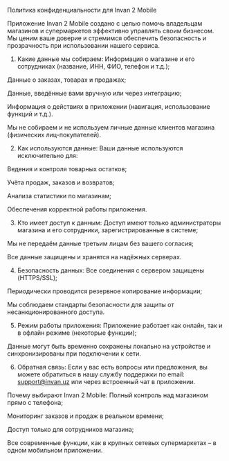 Политика конфиденциальности для Invan 2 Mobile

Приложение Invan 2 Mobile создано с целью помочь владельцам магазинов и супермаркетов эффективно управлять своим бизнесом. Мы ценим ваше доверие и стремимся обеспечить безопасность и прозрачность при использовании нашего сервиса.

1. Какие данные мы собираем:
Информация о магазине и его сотрудниках (название, ИНН, ФИО, телефон и т.д.);

Данные о заказах, товарах и продажах;

Данные, введённые вами вручную или через интеграцию;

Информация о действиях в приложении (навигация, использование функций и т.д.).

Мы не собираем и не используем личные данные клиентов магазина (физических лиц-покупателей).

2. Как используются данные:
Ваши данные используются исключительно для:

Ведения и контроля товарных остатков;

Учёта продаж, заказов и возвратов;

Анализа статистики по магазинам;

Обеспечения корректной работы приложения.

3. Кто имеет доступ к данным:
Доступ имеют только администраторы магазина и его сотрудники, зарегистрированные в системе;

Мы не передаём данные третьим лицам без вашего согласия;

Все данные защищены и хранятся на надёжных серверах.

4. Безопасность данных:
Все соединения с сервером защищены (HTTPS/SSL);

Периодически проводится резервное копирование информации;

Мы соблюдаем стандарты безопасности для защиты от несанкционированного доступа.

5. Режим работы приложения:
Приложение работает как онлайн, так и в офлайн режиме (некоторые функции);

Данные могут быть временно сохранены локально на устройстве и синхронизированы при подключении к сети.

6. Обратная связь:
Если у вас есть вопросы или предложения, вы можете обратиться в нашу службу поддержки по email: support@invan.uz или через встроенный чат в приложении.

Почему выбирают Invan 2 Mobile:
Полный контроль над магазином прямо с телефона;

Мониторинг заказов и продаж в реальном времени;

Доступ только для сотрудников магазина;

Все современные функции, как в крупных сетевых супермаркетах – в одном мобильном приложении.